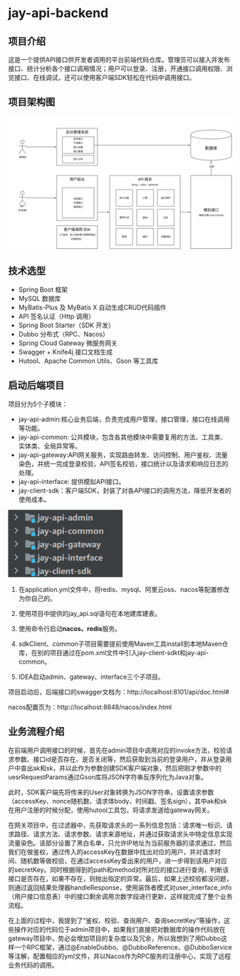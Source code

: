 # jay-api-backend

## 项目介绍

这是一个提供API接口供开发者调用的平台前端代码仓库。管理员可以接入并发布接口、统计分析各个接口调用情况；用户可以登录、注册，开通接口调用权限、浏览接口、在线调试，还可以使用客户端SDK轻松在代码中调用接口。

## 项目架构图

![image.png](assets/1693740845735-c8b683ac-f925-47dd-9da3-5988b43d78c0.png)



## 技术选型

- Spring Boot 框架 
- MySQL 数据库 
- MyBatis-Plus 及 MyBatis X 自动生成CRUD代码插件 
- API 签名认证（Http 调用） 
- Spring Boot Starter（SDK 开发）
-  Dubbo 分布式（RPC、Nacos） 
- Spring Cloud Gateway 微服务网关 
- Swagger + Knife4j 接口文档生成
-  Hutool、Apache Common Utils、Gson 等工具库

## 启动后端项目

项目分为5个子模块：

- jay-api-admin:核心业务后端，负责完成用户管理，接口管理，接口在线调用等功能。
- jay-api-common: 公共模块，包含各其他模块中需要复用的方法、工具类、实体类、全局异常等。
- jay-api-gateway:API网关服务，实现路由转发、访问控制、用户鉴权、流量染色，并统一完成登录校验，API签名校验，接口统计以及请求和响应日志的处理。
- jay-api-interface: 提供模拟API接口。
- jay-client-sdk：客户端SDK，封装了对各API接口的调用方法，降低开发者的使用成本。

![](assets/image-20230915225042267.png)

1. 在application.yml文件中，将redis、mysql、阿里云oss、nacos等配置修改为你自己的。

2. 使用项目中提供的jay_api.sql语句在本地建库建表。

3. 使用命令行启动**nacos、redis**服务。

4. sdkClient、common子项目需要提前使用Maven工具install到本地Maven仓库，在别的项目通过在pom.xml文件中引入jay-client-sdkt和jay-api-common。

5. IDEA启动admin、gateway、interface三个子项目。

项目启动后，后端接口的swagger文档为：http://localhost:8101/api/doc.html#

nacos配置页为：http://localhost:8848/nacos/index.html

## 业务流程介绍

在前端用户调用接口的时候，首先在admin项目中调用对应的invoke方法，校验请求参数、接口id是否存在、是否关闭等，然后获取到当前的登录用户，并从登录用户中查出ak和sk，并以此作为参数创建SDK客户端对象，然后把刚才参数中的uesrRequestParams通过Gson库将JSON字符串反序列化为Java对象。

此时，SDK客户端先将传来的User对象转换为JSON字符串，设置请求参数（accessKey、nonce随机数、请求体body、时间戳、签名sign），其中ak和sk在用户注册的时候分配，使用hutool工具包，将请求发送给gateway网关。

在网关项目中，在过滤器中，先获取请求头的一系列信息包括：请求唯一标识、请求路径、请求方法、请求参数、请求来源地址，并通过获取请求头中特定信息实现流量染色。该部分设置了黑白名单，只允许IP地址为当前服务器的请求通过，然后我们在做鉴权，通过传入的accessKey在数据中找出对应的用户，并对请求时间、随机数等做校验，在通过accessKey查出来的用户，进一步得到该用户对应的secretKey。同时根据得到的path和method对所对应的接口进行查询，判断该接口是否存在，如果不存在，则抛出指定的异常。最后，如果上述校验都没问题，则通过返回结果处理器handleResponse，使用装饰者模式对user_interface_info（用户接口信息表）中的接口剩余调用次数字段进行更新，这样就完成了整个业务流程。

在上面的过程中，我提到了“鉴权、校验、查询用户、查询secretKey”等操作，这些操作对应的代码位于admin项目中，如果我们直接把对数据库的操作代码放在gateway项目中，势必会增加项目的复杂度以及冗余，所以我想到了用Dubbo这样一个RPC框架，通过@EnableDubbo、@DubboReference、@DubboService等注解，配置相应的yml文件，并以Nacos作为RPC服务的注册中心，实现了远程业务代码的调用。





